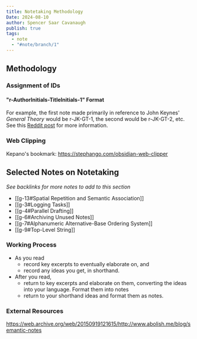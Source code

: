 ```yaml
---
title: Notetaking Methodology
Date: 2024-08-10
author: Spencer Saar Cavanaugh
publish: true
tags:
  - note
  - "#note/branch/1"
---
```


## Methodology

### Assignment of IDs

#### "r-AuthorInitials-TitleInitials-1" Format

For example, the first note made primarily in reference to John Keynes' _General Theory_ would be r-JK-GT-1, the second would be r-JK-GT-2, etc. See this [Reddit post](https://www.reddit.com/r/Zettelkasten/comments/1f8hap4/how_i_give_ids_to_my_reference_notes/) for more information.

### Web Clipping

Kepano's bookmark: https://stephango.com/obsidian-web-clipper

## Selected Notes on Notetaking

_See backlinks for more notes to add to this section_

- [[g-13#Spatial Repetition and Semantic Association]]
- [[g-3#Logging Tasks]]
- [[g-4#Parallel Drafting]]
- [[g-6#Archiving Unused Notes]]
- [[g-7#Alphanumeric Alternative-Base Ordering System]]
- [[g-9#Top-Level String]]

### Working Process

- As you read
  - record key excerpts to eventually elaborate on, and
  - record any ideas you get, in shorthand.
- After you read,
  - return to key excerpts and elaborate on them, converting the ideas into your language. Format them into notes
  - return to your shorthand ideas and format them as notes.

### External Resources

https://web.archive.org/web/20150919121615/http://www.abolish.me/blog/semantic-notes
